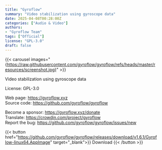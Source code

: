 ```yaml
---
title: "Gyroflow"
summary: "Video stabilization using gyroscope data"
date: 2025-04-08T00:28:00Z
categories: ["Audio & Video"]
authors:
- "Gyroflow Team"
tags: ["Official"]
license: "GPL-3.0"
draft: false
---
```


{{< carousel images="{https://raw.githubusercontent.com/gyroflow/gyroflow/refs/heads/master/resources/screenshot.jpg}" >}}

Video stabilization using gyroscope data

License: GPL-3.0

Web page: <https://gyroflow.xyz>  
Source code: <https://github.com/gyroflow/gyroflow>

Become a sponsor: <https://gyroflow.xyz/donate>  
Translate: <https://crowdin.com/project/gyroflow>  
Report the bug: <https://github.com/gyroflow/gyroflow/issues/new>  

{{< button href="https://github.com/gyroflow/gyroflow/releases/download/v1.6.1/Gyroflow-linux64.AppImage" target="_blank">}}
Download
{{< /button >}}
